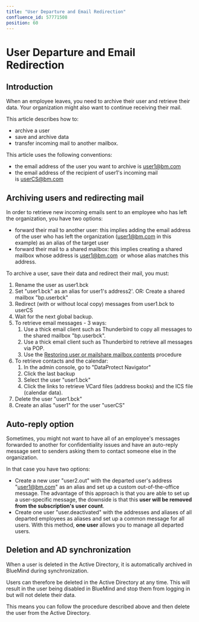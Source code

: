 ```yaml
---
title: "User Departure and Email Redirection"
confluence_id: 57771508
position: 60
---
```

# User Departure and Email Redirection


## Introduction 

When an employee leaves, you need to archive their user and retrieve their data. Your organization might also want to continue receiving their mail.

This article describes how to:

- archive a user
- save and archive data
- transfer incoming mail to another mailbox.


This article uses the following conventions:

- the email address of the user you want to archive is user1@bm.com
- the email address of the recipient of user1's incoming mail is userCS@bm.com


## Archiving users and redirecting mail

In order to retrieve new incoming emails sent to an employee who has left the organization, you have two options:

- forward their mail to another user: this implies adding the email address of the user who has left the organization ([user1@bm.com](mailto:user1@bm.com) in this example) as an alias of the target user
- forward their mail to a shared mailbox: this implies creating a shared mailbox whose address is [user1@bm.com](mailto:user1@bm.com)  or whose alias matches this address.


To archive a user, save their data and redirect their mail, you must:

1. Rename the user as user1.bck
2. Set "user1.bck" as an alias for user1's address2'. OR: Create a shared mailbox "bp.userbck"
3. Redirect (with or without local copy) messages from user1.bck to userCS
4. Wait for the next global backup.
5. To retrieve email messages - 3 ways:
    1. Use a thick email client such as Thunderbird to copy all messages to the shared mailbox "bp.userbck".
    2. Use a thick email client such as Thunderbird to retrieve all messages via POP.
    3. Use the [Restoring user or mailshare mailbox contents](/Base_de_connaissance/Restauration_du_contenu_d_une_boîte_utilisateur_ou_partagée/) procedure
6. To retrieve contacts and the calendar:
    1. In the admin console, go to "DataProtect Navigator"
    2. Click the last backup
    3. Select the user "user1.bck"
    4. Click the links to retrieve VCard files (address books) and the ICS file (calendar data).
7. Delete the user "user1.bck"
8. Create an alias "user1" for the user "userCS"


## Auto-reply option

Sometimes, you might not want to have all of an employee's messages forwarded to another for confidentiality issues and have an auto-reply message sent to senders asking them to contact someone else in the organization.

In that case you have two options:

- Create a new user "user2.out" with the departed user's address "[user1@bm.com](mailto:user1@bm.com)" as an alias and set up a custom out-of-the-office message. The advantage of this approach is that you are able to set up a user-specific message, the downside is that this **user will be removed from the subscription's user count**.
- Create one user "user.deactivated" with the addresses and aliases of all departed employees as aliases and set up a common message for all users. With this method, **one user** allows you to manage all departed users.


## Deletion and AD synchronization

When a user is deleted in the Active Directory, it is automatically archived in BlueMind during synchronization.

Users can therefore be deleted in the Active Directory at any time. This will result in the user being disabled in BlueMind and stop them from logging in but will not delete their data.

This means you can follow the procedure described above and then delete the user from the Active Directory.


